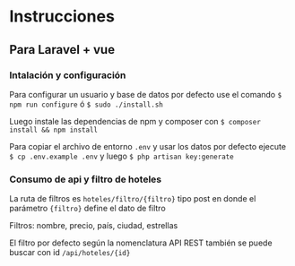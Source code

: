 # Instrucciones

## Para Laravel + vue

### Intalación y configuración

Para configurar un usuario y base de datos por defecto use el comando `$ npm run configure` ó `$ sudo ./install.sh`

Luego instale las dependencias de npm y composer con `$ composer install && npm install`

Para copiar el archivo de entorno `.env` y usar los datos por defecto ejecute `$ cp .env.example .env` y luego `$ php artisan key:generate`

### Consumo de api y filtro de hoteles

La ruta de filtros es `hoteles/filtro/{filtro}` tipo post
en donde el parámetro `{filtro}` define el dato de filtro

Filtros: nombre, precio, país, ciudad, estrellas

El filtro por defecto según la nomenclatura API REST también se puede buscar con id `/api/hoteles/{id}`
